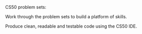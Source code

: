 CS50 problem sets:

Work through the problem sets to build a platform of skills.

Produce clean, readable and testable code using the CS50 IDE.
